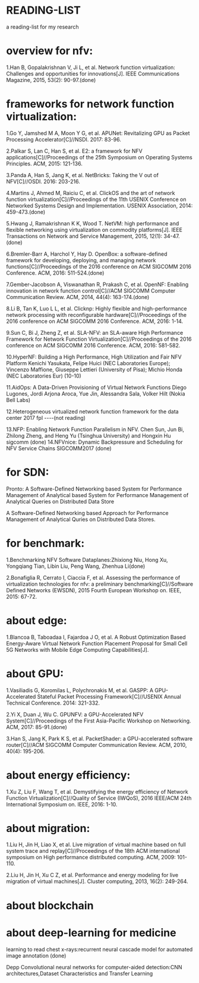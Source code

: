 # READING-LIST
a reading-list for my research

# overview for nfv:
1.Han B, Gopalakrishnan V, Ji L, et al. Network function virtualization: Challenges and opportunities for innovations[J]. IEEE Communications Magazine, 2015, 53(2): 90-97.(done)

# frameworks for network function virtualization:
1.Go Y, Jamshed M A, Moon Y G, et al. APUNet: Revitalizing GPU as Packet Processing Accelerator[C]//NSDI. 2017: 83-96. 

2.Palkar S, Lan C, Han S, et al. E2: a framework for NFV applications[C]//Proceedings of the 25th Symposium on Operating Systems Principles. ACM, 2015: 121-136.

3.Panda A, Han S, Jang K, et al. NetBricks: Taking the V out of NFV[C]//OSDI. 2016: 203-216.

4.Martins J, Ahmed M, Raiciu C, et al. ClickOS and the art of network function virtualization[C]//Proceedings of the 11th USENIX Conference on Networked Systems Design and Implementation. USENIX Association, 2014: 459-473.(done)

5.Hwang J, Ramakrishnan K K, Wood T. NetVM: high performance and flexible networking using virtualization on commodity platforms[J]. IEEE Transactions on Network and Service Management, 2015, 12(1): 34-47.(done)

6.Bremler-Barr A, Harchol Y, Hay D. OpenBox: a software-defined framework for developing, deploying, and managing network functions[C]//Proceedings of the 2016 conference on ACM SIGCOMM 2016 Conference. ACM, 2016: 511-524.(done)

7.Gember-Jacobson A, Viswanathan R, Prakash C, et al. OpenNF: Enabling innovation in network function control[C]//ACM SIGCOMM Computer Communication Review. ACM, 2014, 44(4): 163-174.(done)

8.Li B, Tan K, Luo L L, et al. Clicknp: Highly flexible and high-performance network processing with reconfigurable hardware[C]//Proceedings of the 2016 conference on ACM SIGCOMM 2016 Conference. ACM, 2016: 1-14.

9.Sun C, Bi J, Zheng Z, et al. SLA-NFV: an SLA-aware High Performance Framework for Network Function Virtualization[C]//Proceedings of the 2016 conference on ACM SIGCOMM 2016 Conference. ACM, 2016: 581-582.

10.HyperNF: Building a High Performance, High Utilization and Fair NFV Platform
Kenichi Yasukata, Felipe Huici (NEC Laboratories Europe); Vincenzo Maffione, Giuseppe Lettieri (University of Pisa); Michio Honda (NEC Laboratories Eur)  (10-10)

11.AidOps: A Data-Driven Provisioning of Virtual Network Functions
Diego Lugones, Jordi Arjona Aroca, Yue Jin, Alessandra Sala, Volker Hilt (Nokia Bell Labs)

12.Heterogeneous virtualized network function framework for the data center 2017 fpl ----(not reading)

13.NFP: Enabling Network Function Parallelism in NFV. Chen Sun, Jun Bi, Zhilong Zheng, and Heng Yu (Tsinghua University) and Hongxin Hu sigcomm (done)
14.NFVnice: Dynamic Backpressure and Scheduling for NFV Service Chains SIGCOMM2017 (done)
# for SDN:
Pronto: A Software-Defined Networking based System for Performance Management of Analytical based System for Performance Management of Analytical Queries on Distributed Data Store

A Software-Defined Networking based Approach for Performance Management of Analytical Quries on Distributed Data Stores.
# for benchmark:
1.Benchmarking NFV Software Dataplanes:Zhixiong Niu, Hong Xu, Yongqiang Tian, Libin Liu, Peng Wang, Zhenhua Li(done)

2.Bonafiglia R, Cerrato I, Ciaccia F, et al. Assessing the performance of virtualization technologies for nfv: a preliminary benchmarking[C]//Software Defined Networks (EWSDN), 2015 Fourth European Workshop on. IEEE, 2015: 67-72.

# about edge:
1.Blancoa B, Taboadaa I, Fajardoa J O, et al. A Robust Optimization Based Energy-Aware Virtual Network Function Placement Proposal for Small Cell 5G Networks with Mobile Edge Computing Capabilities[J].

# about GPU:
1.Vasiliadis G, Koromilas L, Polychronakis M, et al. GASPP: A GPU-Accelerated Stateful Packet Processing Framework[C]//USENIX Annual Technical Conference. 2014: 321-332.

2.Yi X, Duan J, Wu C. GPUNFV: a GPU-Accelerated NFV System[C]//Proceedings of the First Asia-Pacific Workshop on Networking. ACM, 2017: 85-91.(done)

3.Han S, Jang K, Park K S, et al. PacketShader: a GPU-accelerated software router[C]//ACM SIGCOMM Computer Communication Review. ACM, 2010, 40(4): 195-206.

# about energy efficiency:
1.Xu Z, Liu F, Wang T, et al. Demystifying the energy efficiency of Network Function Virtualization[C]//Quality of Service (IWQoS), 2016 IEEE/ACM 24th International Symposium on. IEEE, 2016: 1-10.

# about migration:
1.Liu H, Jin H, Liao X, et al. Live migration of virtual machine based on full system trace and replay[C]//Proceedings of the 18th ACM international symposium on High performance distributed computing. ACM, 2009: 101-110.

2.Liu H, Jin H, Xu C Z, et al. Performance and energy modeling for live migration of virtual machines[J]. Cluster computing, 2013, 16(2): 249-264.
# about blockchain

# about deep-learning for medicine
learning to read chest x-rays:recurrent neural cascade model for automated image annotation (done)

Depp Convolutional neural networks for computer-aided detection:CNN architectures,Dataset Characteristics and Transfer Learning
